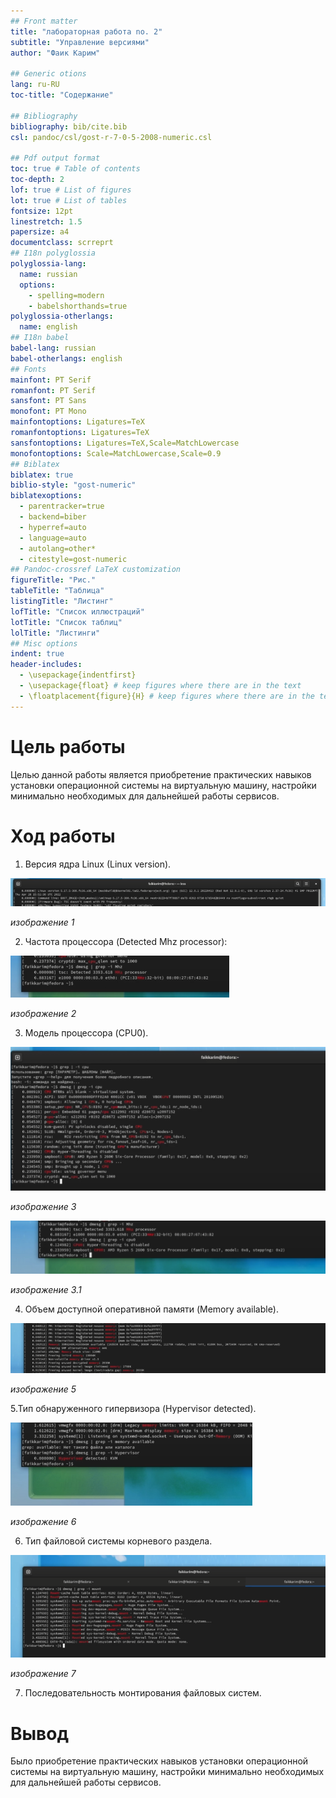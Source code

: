 ```yaml
---
## Front matter
title: "лабораторная работа no. 2"
subtitle: "Управление версиями"
author: "Фаик Карим"

## Generic otions
lang: ru-RU
toc-title: "Содержание"

## Bibliography
bibliography: bib/cite.bib
csl: pandoc/csl/gost-r-7-0-5-2008-numeric.csl

## Pdf output format
toc: true # Table of contents
toc-depth: 2
lof: true # List of figures
lot: true # List of tables
fontsize: 12pt
linestretch: 1.5
papersize: a4
documentclass: scrreprt
## I18n polyglossia
polyglossia-lang:
  name: russian
  options:
	- spelling=modern
	- babelshorthands=true
polyglossia-otherlangs:
  name: english
## I18n babel
babel-lang: russian
babel-otherlangs: english
## Fonts
mainfont: PT Serif
romanfont: PT Serif
sansfont: PT Sans
monofont: PT Mono
mainfontoptions: Ligatures=TeX
romanfontoptions: Ligatures=TeX
sansfontoptions: Ligatures=TeX,Scale=MatchLowercase
monofontoptions: Scale=MatchLowercase,Scale=0.9
## Biblatex
biblatex: true
biblio-style: "gost-numeric"
biblatexoptions:
  - parentracker=true
  - backend=biber
  - hyperref=auto
  - language=auto
  - autolang=other*
  - citestyle=gost-numeric
## Pandoc-crossref LaTeX customization
figureTitle: "Рис."
tableTitle: "Таблица"
listingTitle: "Листинг"
lofTitle: "Список иллюстраций"
lotTitle: "Список таблиц"
lolTitle: "Листинги"
## Misc options
indent: true
header-includes:
  - \usepackage{indentfirst}
  - \usepackage{float} # keep figures where there are in the text
  - \floatplacement{figure}{H} # keep figures where there are in the text
---
```


# Цель работы

Целью данной работы является приобретение практических навыков установки операционной системы на виртуальную машину, настройки минимально необходимых для
дальнейшей работы сервисов.

# Ход работы

1. Версия ядра Linux (Linux version).


![изображение 1](image/image1.png)

*изображение 1*

2. Частота процессора (Detected Mhz processor): 

![изображение 2](image/image2.png)

*изображение 2*

3. Модель процессора (CPU0).

![изображение 3](image/image3.png)

*изображение 3*

![изображение 4](image/image3.1.png)

*изображение 3.1*

4. Объем доступной оперативной памяти (Memory available).

![изображение 5](image/image4.png)

*изображение 5*

5.Тип обнаруженного гипервизора (Hypervisor detected).

![изображение 6](image/image5.png)

*изображение 6*

6. Тип файловой системы корневого раздела.

![изображение 7](image/image6.png)

*изображение 7*

7. Последовательность монтирования файловых систем.


# Вывод

Было  приобретение практических навыков установки операционной системы на виртуальную машину, настройки минимально необходимых для
дальнейшей работы сервисов.

